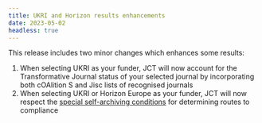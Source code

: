 ```yaml
---
title: UKRI and Horizon results enhancements
date: 2023-05-02
headless: true
---
```


This release includes two minor changes which enhances some results:

1. When selecting UKRI as your funder, JCT will now account for the Transformative Journal status of your selected journal by incorporating both cOAlition S and Jisc lists of recognised journals
2. When selecting UKRI or Horizon Europe as your funder, JCT will now respect the [special self-archiving conditions](https://journalcheckertool.org/exception-lists/) for determining routes to compliance

